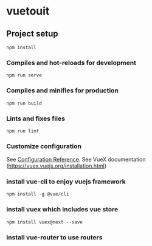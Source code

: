 # vuetouit

## Project setup
```
npm install
```

### Compiles and hot-reloads for development
```
npm run serve
```

### Compiles and minifies for production
```
npm run build
```

### Lints and fixes files
```
npm run lint
```

### Customize configuration
See [Configuration Reference](https://cli.vuejs.org/config/).
See VueX documentation (https://vuex.vuejs.org/installation.html)


### install vue-cli to  enjoy vuejs framework
```
npm install -g @vue/cli
```
### install vuex which includes vue store
```
npm install vuex@next --save
```
### install vue-router to use routers
